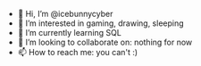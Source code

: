 - 👋 Hi, I’m @icebunnycyber
- 👀 I’m interested in gaming, drawing, sleeping
- 🌱 I’m currently learning SQL
- 💞️ I’m looking to collaborate on: nothing for now
- 📫 How to reach me: you can't :)

<!---
icebunnycyber/icebunnycyber is a ✨ special ✨ repository because its `README.md` (this file) appears on your GitHub profile.
You can click the Preview link to take a look at your changes.
--->

